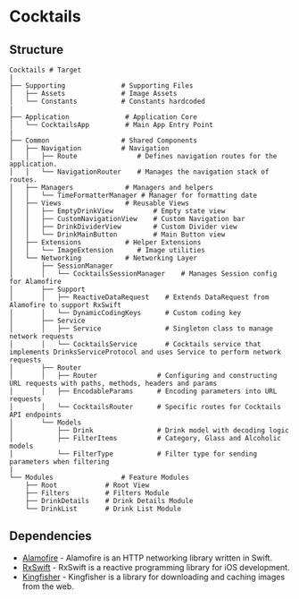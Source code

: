 # Cocktails

## Structure
    
    Cocktails # Target
    |
    ├── Supporting              # Supporting Files
    │   ├── Assets              # Image Assets
    │   └── Constants           # Constants hardcoded
    |
    ├── Application              # Application Core
    │   └── CocktailsApp         # Main App Entry Point
    |
    ├── Common                  # Shared Components
    │   ├── Navigation          # Navigation
    │   │   ├── Route               # Defines navigation routes for the application.
    │   │   └── NavigationRouter    # Manages the navigation stack of routes.
    │   ├── Managers             # Managers and helpers
    │   │   └── TimeFormatterManager # Manager for formatting date
    │   ├── Views                # Reusable Views
    │   │   ├── EmptyDrinkView          # Empty state view
    │   │   ├── CustomNavigationView    # Custom Navigation bar
    │   │   ├── DrinkDividerView        # Custom Divider view
    │   │   └── DrinkMainButton         # Main Button view
    │   ├── Extensions           # Helper Extensions
    │   │   └── ImageExtension      # Image utilities
    │   └── Networking           # Networking Layer
    │       ├── SessionManager
    │       │   └── CocktailsSessionManager    # Manages Session config for Alamofire
    │       ├── Support
    │       │   ├── ReactiveDataRequest    # Extends DataRequest from Alamofire to support RxSwift
    │       │   └── DynamicCodingKeys      # Custom coding key
    │       ├── Service
    │       │   ├── Service                # Singleton class to manage network requests
    │       │   └── CocktailsService       # Cocktails service that implements DrinksServiceProtocol and uses Service to perform network requests
    │       ├── Router
    │       │   ├── Router               # Configuring and constructing URL requests with paths, methods, headers and params
    │       │   ├── EncodableParams      # Encoding parameters into URL requests
    │       │   └── CocktailsRouter      # Specific routes for Cocktails API endpoints
    │       └── Models
    │           ├── Drink                # Drink model with decoding logic
    │           ├── FilterItems          # Category, Glass and Alcoholic models
    │           └── FilterType           # Filter type for sending parameters when filtering
    |
    └── Modules                 # Feature Modules
        ├── Root            # Root View
        ├── Filters         # Filters Module
        ├── DrinkDetails    # Drink Details Module
        └── DrinkList       # Drink List Module

## Dependencies

- [Alamofire](https://github.com/Alamofire/Alamofire) - Alamofire is an HTTP networking library written in Swift.
- [RxSwift](https://github.com/ReactiveX/RxSwift) - RxSwift is a reactive programming library for iOS development.
- [Kingfisher](https://github.com/onevcat/Kingfisher) - Kingfisher is a library for downloading and caching images from the web.
